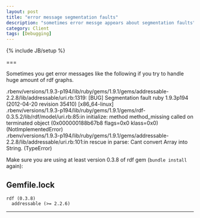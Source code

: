 ```yaml
---
layout: post
title: "error message segmentation faults"
description: "sometimes error messge appears about segmentation faults"
category: Client 
tags: [Debugging]
---
```

{% include JB/setup %}

===

Sometimes you get error messages like the following if you try to handle huge amount of rdf graphs.

  .rbenv/versions/1.9.3-p194/lib/ruby/gems/1.9.1/gems/addressable-2.2.8/lib/addressable/uri.rb:1319: [BUG] Segmentation fault
ruby 1.9.3p194 (2012-04-20 revision 35410) [x86_64-linux]<br>
  .rbenv/versions/1.9.3-p194/lib/ruby/gems/1.9.1/gems/rdf-0.3.5.2/lib/rdf/model/uri.rb:85:in initialize: method method_missing called on terminated object (0x000000188b67b8 flags=0x0 klass=0x0) (NotImplementedError)<br>
  .rbenv/versions/1.9.3-p194/lib/ruby/gems/1.9.1/gems/addressable-2.2.8/lib/addressable/uri.rb:101:in rescue in parse: Cant convert Array into String. (TypeError)<br>

Make sure you are using at least version 0.3.8 of rdf gem (`bundle install` again):

Gemfile.lock
---
    rdf (0.3.8)
      addressable (>= 2.2.6)
---
